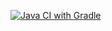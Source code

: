 [![Java CI with Gradle](https://github.com/AnastasiiaPro/web-interface/actions/workflows/gradle.yml/badge.svg)](https://github.com/AnastasiiaPro/web-interface/actions/workflows/gradle.yml)